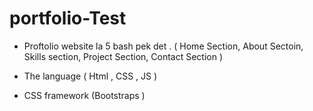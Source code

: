 # portfolio-Test

- Proftolio website la 5 bash pek det .
  ( Home Section,
   About Sectoin,
   Skills section,
   Project Section,
   Contact Section )

- The language ( Html , CSS , JS )
- CSS framework (Bootstraps )
